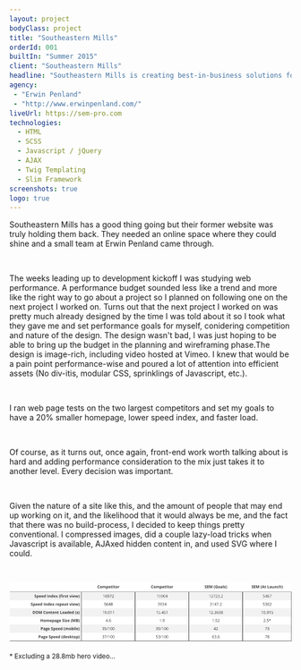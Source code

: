 ```yaml
---
layout: project
bodyClass: project
title: "Southeastern Mills"
orderId: 001
builtIn: "Summer 2015"
client: "Southeastern Mills"
headline: "Southeastern Mills is creating best-in-business solutions for the food industry and showing them off with a best-in-business website."
agency:
 - "Erwin Penland"
 - "http://www.erwinpenland.com/"
liveUrl: https://sem-pro.com
technologies:
  - HTML
  - SCSS
  - Javascript / jQuery
  - AJAX
  - Twig Templating
  - Slim Framework
screenshots: true
logo: true
---
```


Southeastern Mills has a good thing going but their former website was truly holding them back. They needed an online space where they could shine and a small team at Erwin Penland came through.

<br />

The weeks leading up to development kickoff I was studying web performance. A performance budget sounded less like a trend and more like the right way to go about a project so I planned on following one on the next project I worked on. Turns out that the next project I worked on was pretty much already designed by the time I was told about it so I took what they gave me and set performance goals for myself, conidering competition and nature of the design. The design wasn't bad, I was just hoping to be able to bring up the budget in the planning and wireframing phase.The design is image-rich, including video hosted at Vimeo. I knew that would be a pain point performance-wise and poured a lot of attention into efficient assets (No div-itis, modular CSS, sprinklings of Javascript, etc.).

<br />

I ran web page tests on the two largest competitors and set my goals to have a 20% smaller homepage, lower speed index, and faster load.

<br />

Of course, as it turns out, once again, front-end work worth talking about is hard and adding performance consideration to the mix just takes it to another level. Every decision was important.

<br />

Given the nature of a site like this, and the amount of people that may end up working on it, and the likelihood that it would always be me, and the fact that there was no build-process, I decided to keep things pretty conventional. I compressed images, did a couple lazy-load tricks when Javascript is available, AJAxed hidden content in, and used SVG where I could.

<br />

![SE Mills performance Compared against competition and personal goals](/images/graphics/sem-performance.jpg)

<small>* Excluding a 28.8mb hero video...</small>

